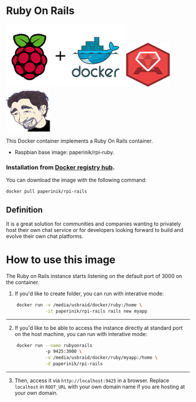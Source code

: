 # Ruby On Rails

![docker_logo](https://raw.githubusercontent.com/brunocantisano/rpi-ruby-rails/master/files/docker.png)![docker_rails_logo](https://raw.githubusercontent.com/brunocantisano/rpi-ruby-rails/master/files/logo-rubyonrails.png)![docker_paperinik_logo](https://raw.githubusercontent.com/brunocantisano/rpi-ruby-rails/master/files/docker_paperinik_120x120.png)

This Docker container implements a Ruby On Rails container.

 * Raspbian base image: paperinik/rpi-ruby.
 
### Installation from [Docker registry hub](https://registry.hub.docker.com/u/paperinik/rpi-rails/).

You can download the image with the following command:

```bash
docker pull paperinik/rpi-rails
```

Definition
----

It is a great solution for communities and companies wanting to privately host their own chat service or for developers looking forward to build and evolve their own chat platforms.

# How to use this image

The Ruby on Rails instance starts listening on the default port of 3000 on the container.

1) If you'd like to create folder, you can run with interative mode:
```bash
    docker run -v /media/usbraid/docker/ruby:/home \
               -it paperinik/rpi-rails rails new myapp
```
----

2) If you'd like to be able to access the instance directly at standard port on the host machine, you can run with interative mode:
```bash
    docker run --name rubyonrails 
               -p 9425:3000 \
               -v /media/usbraid/docker/ruby/myapp:/home \
               -d paperinik/rpi-rails 
```
----

3) Then, access it via `http://localhost:9425` in a browser.  Replace `localhost` in `ROOT_URL` with your own domain name if you are hosting at your own domain.
